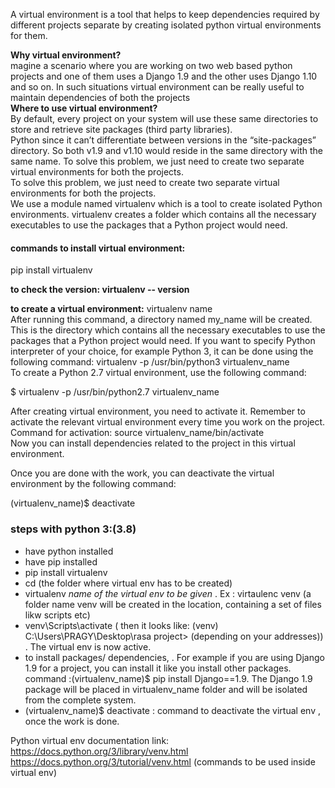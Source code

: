 A virtual environment is a tool that helps to keep dependencies required by different projects separate by creating isolated python virtual environments for them.  

__Why virtual environment?__  
magine a scenario where you are working on two web based python projects and one of them uses a Django 1.9 and the other uses Django 1.10 and so on. In such situations virtual environment can be really useful to maintain dependencies of both the projects  
__Where to use virtual environment?__  
By default, every project on your system will use these same directories to store and retrieve site packages (third party libraries).  
Python since it can’t differentiate between versions in the “site-packages” directory. So both v1.9 and v1.10 would reside in the same directory with the same name. To solve this problem, we just need to create two separate virtual environments for both the projects.  
To solve this problem, we just need to create two separate virtual environments for both the projects.  
We use a module named virtualenv which is a tool to create isolated Python environments. virtualenv creates a folder which contains all the necessary executables to use the packages that a Python project would need.

#### commands to install virtual environment:
pip install virtualenv

__to check the version:  virtualenv -- version__

__to create a virtual environment:__  virtualenv name    
After running this command, a directory named my_name will be created. This is the directory which contains all the necessary executables to use the packages that a Python project would need.
If you want to specify Python interpreter of your choice, for example Python 3, it can be done using the following command:
virtualenv -p /usr/bin/python3 virtualenv_name  
To create a Python 2.7 virtual environment, use the following command:  

$ virtualenv -p /usr/bin/python2.7 virtualenv_name  

After creating virtual environment, you need to activate it. Remember to activate the relevant virtual environment every time you work on the project.
Command for activation:  source virtualenv_name/bin/activate  
Now you can install dependencies related to the project in this virtual environment.

Once you are done with the work, you can deactivate the virtual environment by the following command:

(virtualenv_name)$ deactivate  


### steps with python 3:(3.8)
- have python installed
- have pip installed
- pip install virtualenv
- cd (the folder where virtual env has to be created)
- virtualenv _name of the virtual env to be given_ . Ex : virtaulenc venv    (a folder name venv will be created in the location, containing a set of files likw scripts etc)
- venv\Scripts\activate ( then it looks like: (venv) C:\Users\PRAGY\Desktop\rasa project>  (depending on your addresses)) . The virtual env is now active.
- to install packages/ dependencies, . For example if you are using Django 1.9 for a project, you can install it like you install other packages. command :(virtualenv_name)$ pip install Django==1.9. The Django 1.9 package will be placed in virtualenv_name folder and will be isolated from the complete system.  
- (virtualenv_name)$ deactivate : command to deactivate the virtual env , once the work is done.

Python virtual env documentation link: https://docs.python.org/3/library/venv.html   
https://docs.python.org/3/tutorial/venv.html (commands to be used inside virtual env)
